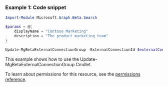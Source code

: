 ### Example 1: Code snippet

```powershell
Import-Module Microsoft.Graph.Beta.Search

$params = @{
	displayName = "Contoso Marketing"
	description = "The product marketing team"
}

Update-MgBetaExternalConnectionGroup -ExternalConnectionId $externalConnectionId -ExternalGroupId $externalGroupId -BodyParameter $params
```
This example shows how to use the Update-MgBetaExternalConnectionGroup Cmdlet.
To learn about permissions for this resource, see the [permissions reference](/graph/permissions-reference).

